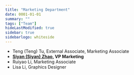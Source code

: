 ```yaml
---
title: "Marketing Department"
date: 0001-01-01
summary: ""
tags: ["Team"]
hideLastModified: true
sidebar: true
sidebarlogo: whiteside
---
```


- Teng (Teng) Tu, External Associate, Marketing Associate
- **[Siyan (Siyan) Zhao](https://www.github.com/siyanLearner/), VP Marketing**
- Ruiyao Li, Marketing Associate
- Lisa Li, Graphics Designer
